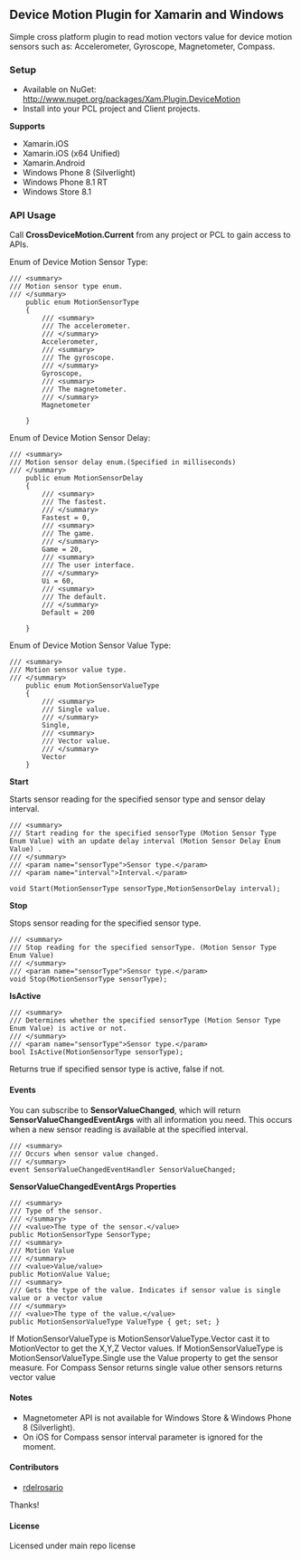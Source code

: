 ## Device Motion Plugin for Xamarin and Windows

Simple cross platform plugin to read motion vectors value for device motion sensors such as:  Accelerometer, Gyroscope, Magnetometer, Compass. 

### Setup
* Available on NuGet: http://www.nuget.org/packages/Xam.Plugin.DeviceMotion
* Install into your PCL project and Client projects.

**Supports**
* Xamarin.iOS
* Xamarin.iOS (x64 Unified)
* Xamarin.Android
* Windows Phone 8 (Silverlight)
* Windows Phone 8.1 RT
* Windows Store 8.1

### API Usage

Call **CrossDeviceMotion.Current** from any project or PCL to gain access to APIs.

Enum of Device Motion Sensor Type:

```
/// <summary>
/// Motion sensor type enum. 
/// </summary>
	public enum MotionSensorType
	{
		/// <summary>
		/// The accelerometer.
		/// </summary>
		Accelerometer,
		/// <summary>
		/// The gyroscope.
		/// </summary>
		Gyroscope,
		/// <summary>
		/// The magnetometer.
		/// </summary>
		Magnetometer

	}
```
Enum of Device Motion Sensor Delay:

```
/// <summary>
/// Motion sensor delay enum.(Specified in milliseconds)
/// </summary>
	public enum MotionSensorDelay 
	{
		/// <summary>
		/// The fastest.
		/// </summary>
		Fastest = 0,
		/// <summary>
		/// The game.
		/// </summary>
		Game = 20,
		/// <summary>
		/// The user interface.
		/// </summary>
		Ui = 60,
		/// <summary>
		/// The default.
		/// </summary>
		Default = 200

	}
```
Enum of Device Motion Sensor Value Type:

```
/// <summary>
/// Motion sensor value type.
/// </summary>
    public enum MotionSensorValueType
    {
		/// <summary>
		/// Single value. 
		/// </summary>
        Single,
		/// <summary>
		/// Vector value.
		/// </summary>
        Vector
    }
```

**Start**

Starts sensor reading for the specified sensor type and sensor delay interval.
```
/// <summary>
/// Start reading for the specified sensorType (Motion Sensor Type Enum Value) with an update delay interval (Motion Sensor Delay Enum Value) .
/// </summary>
/// <param name="sensorType">Sensor type.</param>
/// <param name="interval">Interval.</param>

void Start(MotionSensorType sensorType,MotionSensorDelay interval);
```

**Stop**

Stops sensor reading for the specified sensor type.
```
/// <summary>
/// Stop reading for the specified sensorType. (Motion Sensor Type Enum Value)
/// </summary>
/// <param name="sensorType">Sensor type.</param>
void Stop(MotionSensorType sensorType);
```

**IsActive**
```
/// <summary>
/// Determines whether the specified sensorType (Motion Sensor Type Enum Value) is active or not.
/// </summary>
/// <param name="sensorType">Sensor type.</param>
bool IsActive(MotionSensorType sensorType);
```

Returns true if specified sensor type is active, false if not.

#### Events

You can subscribe to <b>SensorValueChanged</b>, which will return <b>SensorValueChangedEventArgs</b> with all information you need. This occurs when a new sensor reading is available at the specified interval. 

```
/// <summary>
/// Occurs when sensor value changed.
/// </summary>
event SensorValueChangedEventHandler SensorValueChanged;
```
**SensorValueChangedEventArgs Properties**
```
/// <summary>
/// Type of the sensor.
/// </summary>
/// <value>The type of the sensor.</value>
public MotionSensorType SensorType;
/// <summary>
/// Motion Value
/// </summary>
/// <value>Value/value>
public MotionValue Value;
/// <summary>
/// Gets the type of the value. Indicates if sensor value is single value or a vector value
/// </summary>
/// <value>The type of the value.</value>
public MotionSensorValueType ValueType { get; set; }
```
If MotionSensorValueType is MotionSensorValueType.Vector cast it to MotionVector to get the X,Y,Z Vector values. If MotionSensorValueType is MotionSensorValueType.Single use the Value property to get the sensor measure. For Compass Sensor returns single value other sensors returns vector value


#### Notes

* Magnetometer API is not available for Windows Store & Windows Phone 8 (Silverlight). 
* On iOS for Compass sensor interval parameter is ignored for the moment.

#### Contributors
* [rdelrosario](https://github.com/rdelrosario)

Thanks!

#### License
Licensed under main repo license